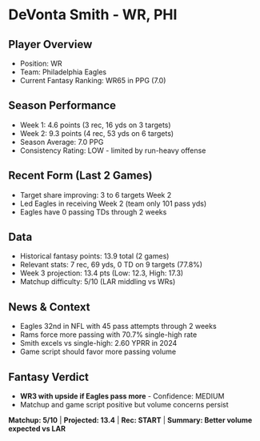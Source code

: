 # DeVonta Smith - WR, PHI

## Player Overview
- Position: WR
- Team: Philadelphia Eagles
- Current Fantasy Ranking: WR65 in PPG (7.0)

## Season Performance
- Week 1: 4.6 points (3 rec, 16 yds on 3 targets)
- Week 2: 9.3 points (4 rec, 53 yds on 6 targets)
- Season Average: 7.0 PPG
- Consistency Rating: LOW - limited by run-heavy offense

## Recent Form (Last 2 Games)
- Target share improving: 3 to 6 targets Week 2
- Led Eagles in receiving Week 2 (team only 101 pass yds)
- Eagles have 0 passing TDs through 2 weeks

## Data
- Historical fantasy points: 13.9 total (2 games)
- Relevant stats: 7 rec, 69 yds, 0 TD on 9 targets (77.8%)
- Week 3 projection: 13.4 pts (Low: 12.3, High: 17.3)
- Matchup difficulty: 5/10 (LAR middling vs WRs)

## News & Context
- Eagles 32nd in NFL with 45 pass attempts through 2 weeks
- Rams force more passing with 70.7% single-high rate
- Smith excels vs single-high: 2.60 YPRR in 2024
- Game script should favor more passing volume

## Fantasy Verdict
- **WR3 with upside if Eagles pass more** - Confidence: MEDIUM
- Matchup and game script positive but volume concerns persist

**Matchup: 5/10** | **Projected: 13.4** | **Rec: START** | **Summary: Better volume expected vs LAR**